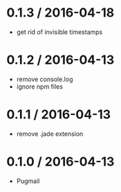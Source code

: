 
0.1.3 / 2016-04-18
==================

  * get rid of invisible timestamps

0.1.2 / 2016-04-13
==================

  * remove console.log
  * ignore npm files

0.1.1 / 2016-04-13
==================

  * remove .jade extension

0.1.0 / 2016-04-13
==================

  * Pugmail
